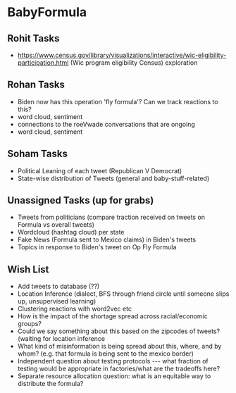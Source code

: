 # BabyFormula

## Rohit Tasks
- https://www.census.gov/library/visualizations/interactive/wic-eligibility-participation.html (Wic program eligibility Census) exploration

## Rohan Tasks
- Biden now has this operation 'fly formula'? Can we track reactions to this? 
-   word cloud, sentiment
- connections to the roeVwade conversations that are ongoing
-   word cloud, sentiment

## Soham Tasks
- Political Leaning of each tweet (Republican V Democrat)
- State-wise distribution of Tweets (general and baby-stuff-related)

## Unassigned Tasks (up for grabs)
- Tweets from politicians (compare traction received on tweets on Formula vs overall tweets)
- Wordcloud (hashtag cloud) per state
- Fake News (Formula sent to Mexico claims) in Biden's tweets
- Topics in response to Biden's tweet on Op Fly Formula

## Wish List
- Add tweets to database (??)
- Location Inference (dialect, BFS through friend circle until someone slips up, unsupervised learning)
- Clustering reactions with word2vec etc
- How is the impact of the shortage spread across racial/economic groups?
- Could we say something about this based on the zipcodes of tweets? (waiting for location inference
- What kind of misinformation is being spread about this, where, and by whom? (e.g. that formula is being sent to the mexico border)
- Independent question about testing protocols --- what fraction of testing would be appropriate in factories/what are the tradeoffs here? 
- Separate resource allocation question: what is an equitable way to distribute the formula?
